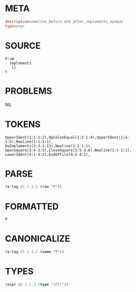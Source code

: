 # META
~~~ini
description=newline_before_and_after_implements_opaque
type=expr
~~~
# SOURCE
~~~roc
P:=W
  implements
   []
t
~~~
# PROBLEMS
NIL
# TOKENS
~~~zig
UpperIdent(1:1-1:2),OpColonEqual(1:2-1:4),UpperIdent(1:4-1:5),Newline(1:1-1:1),
KwImplements(2:3-2:13),Newline(1:1-1:1),
OpenSquare(3:4-3:5),CloseSquare(3:5-3:6),Newline(1:1-1:1),
LowerIdent(4:1-4:2),EndOfFile(4:2-4:2),
~~~
# PARSE
~~~clojure
(e-tag @1.1-1.2 (raw "P"))
~~~
# FORMATTED
~~~roc
P
~~~
# CANONICALIZE
~~~clojure
(e-tag @1.1-1.2 (name "P"))
~~~
# TYPES
~~~clojure
(expr @1.1-1.2 (type "[P]*"))
~~~
